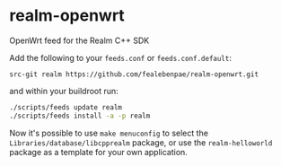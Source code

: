 # realm-openwrt
OpenWrt feed for the Realm C++ SDK

Add the following to your `feeds.conf` or `feeds.conf.default`:
```
src-git realm https://github.com/fealebenpae/realm-openwrt.git
```

and within your buildroot run:
```sh
./scripts/feeds update realm
./scripts/feeds install -a -p realm
```


Now it's possible to use `make menuconfig` to select the `Libraries/database/libcpprealm` package, or use the `realm-helloworld` package as a template for your own application.
